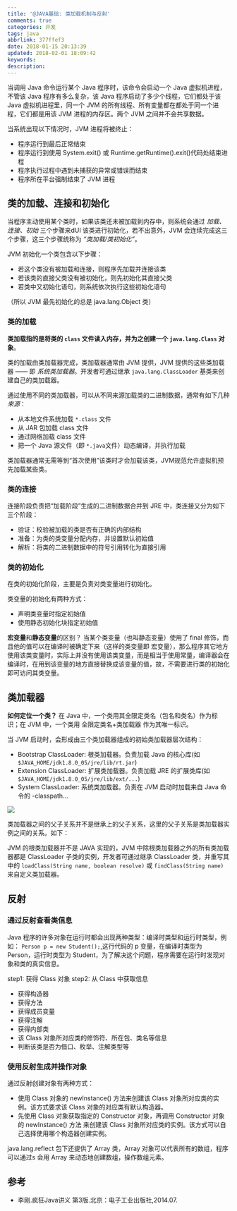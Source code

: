 ```yaml
---
title: '@JAVA基础: 类加载机制与反射'
comments: true
categories: 开发
tags: java
abbrlink: 377ffef3
date: 2018-01-15 20:13:39
updated: 2018-02-01 18:09:42
keywords:
description:
---
```


当调用 Java 命令运行某个 Java 程序时，该命令会启动一个 Java 虚拟机进程，不管该 Java 程序有多么复杂，该 Java 程序启动了多少个线程，它们都处于该 Java 虚拟机进程里，同一个 JVM 的所有线程、所有变量都在都处于同一个进程，它们都是用该 JVM 进程的内存区。两个 JVM 之间并不会共享数据。

当系统出现以下情况时，JVM 进程将被终止：

- 程序运行到最后正常结束
- 程序运行到使用 System.exit() 或 Runtime.getRuntime().exit()代码处结束进程
- 程序执行过程中遇到未捕获的异常或错误而结束
- 程序所在平台强制结束了 JVM 进程

## 类的加载、连接和初始化

当程序主动使用某个类时，如果该类还未被加载到内存中，则系统会通过 *加载、连接、初始* 三个步骤来dUI 该类进行初始化，若不出意外，JVM 会连续完成这三个步骤，这三个步骤统称为 _*“类加载/类初始化”*_。

JVM 初始化一个类包含以下步骤：

- 若这个类没有被加载和连接，则程序先加载并连接该类
- 若该类的直接父类没有被初始化，则先初始化其直接父类
- 若类中又初始化语句，则系统依次执行这些初始化语句

（所以 JVM 最先初始化的总是 java.lang.Object 类）

### 类的加载

**类加载指的是将类的 `class` 文件读入内存，并为之创建一个 `java.lang.Class` 对象**。

类的加载由类加载器完成，类加载器通常由 JVM 提供，JVM 提供的这些类加载器 —— 即 _*系统类加载器*_。开发者可通过继承 `java.lang.ClassLoader` 基类来创建自己的类加载器。

通过使用不同的类加载器，可以从不同来源加载类的二进制数据，通常有如下几种*来源*：

- 从本地文件系统加载 `*.class` 文件
- 从 JAR 包加载 class 文件
- 通过网络加载 class 文件
- 把一个 Java 源文件（即 `*.java`文件）动态编译，并执行加载

类加载器通常无需等到“首次使用”该类时才会加载该类，JVM规范允许虚拟机预先加载某些类。

### 类的连接

连接阶段负责把“加载阶段”生成的二进制数据合并到 JRE 中，类连接又分为如下三个阶段：

- 验证：校验被加载的类是否有正确的内部结构
- 准备：为类的类变量分配内存，并设置默认初始值
- 解析：将类的二进制数据中的符号引用转化为直接引用

### 类的初始化

在类的初始化阶段，主要是负责对类变量进行初始化。

类变量的初始化有两种方式：

- 声明类变量时指定初始值
- 使用静态初始化块指定初始值

**宏变量**和**静态变量**的区别？
当某个类变量（也叫静态变量）使用了 final 修饰，而且他的值可以在编译时被确定下来（这样的类变量即 宏变量），那么程序其它地方使用该类变量时，实际上并没有使用该类变量，而是相当于使用常量，编译器会在编译时，在用到该变量的地方直接替换成该变量的值，故，不需要进行类的初始化即可访问其类变量。


## 类加载器

**如何定位一个类？**
在 Java 中，一个类用其全限定类名（包名和类名）作为标识；在 JVM 中，一个类用 全限定类名+类加载器 作为其唯一标识。

当 JVM 启动时，会形成由三个类加载器组成的初始类加载器层次结构：

- Bootstrap ClassLoader: 根类加载器。负责加载 Java 的核心库(如`$JAVA_HOME/jdk1.8.0_05/jre/lib/rt.jar`)
- Extension ClassLoader: 扩展类加载器。负责加载 JRE 的扩展类库(如`$JAVA_HOME/jdk1.8.0_05/jre/lib/ext/...`)
- System ClassLoader: 系统类加载器。负责在 JVM 启动时加载来自 Java 命令的 -classpath...

![](http://ipic-markdown.oss-cn-shanghai.aliyuncs.com/blog/2018-01-11-115945.png)

类加载器之间的父子关系并不是继承上的父子关系，这里的父子关系是类加载器实例之间的关系。如下：

JVM 的根类加载器并不是 JAVA 实现的，JVM 中除根类加载器之外的所有类加载器都是 ClassLoader 子类的实例，开发者可通过继承 ClassLoader 类，并重写其中的 `loadClass(String name, boolean resolve)` 或 `findClass(String name)`来自定义类加载器。

## 反射
### 通过反射查看类信息

Java 程序的许多对象在运行时都会出现两种类型：编译时类型和运行时类型，例如：
`Person p = new Student();`,这行代码的 p 变量，在编译时类型为 Person，运行时类型为 Student，为了解决这个问题，程序需要在运行时发现对象和类的真实信息。

step1: 获得 Class 对象
step2: 从 Class 中获取信息

- 获得构造器
- 获得方法
- 获得成员变量
- 获得注解
- 获得内部类
- 该 Class 对象所对应类的修饰符、所在包、类名等信息
- 判断该类是否为借口、枚举、注解类型等

### 使用反射生成并操作对象

通过反射创建对象有两种方式：

- 使用 Class 对象的 newInstance() 方法来创建该 Class 对象所对应类的实例。该方式要求该 Class 对象的对应类有默认构造器。
- 先使用 Class 对象获取指定的 Constructor 对象，再调用 Constructor 对象的 newInstance() 方法 来创建该 Class 对象所对应类的实例。该方式可以自己选择使用哪个构造器创建实例。

java.lang.reflect 包下还提供了 Array 类，Array 对象可以代表所有的数组，程序可以通过s 会用 Array 来动态地创建数组，操作数组元素。

## 参考

- 李刚.疯狂Java讲义 第3版.北京：电子工业出版社,2014.07.


